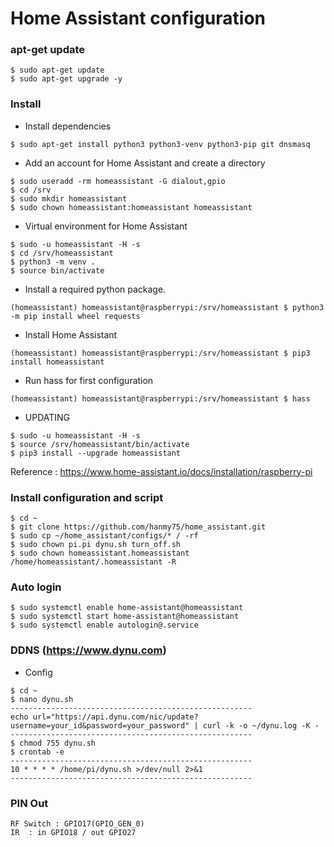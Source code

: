 Home Assistant configuration
============================

### apt-get update
```
$ sudo apt-get update
$ sudo apt-get upgrade -y
```


### Install

- Install dependencies
```
$ sudo apt-get install python3 python3-venv python3-pip git dnsmasq
```

- Add an account for Home Assistant and create a directory
```
$ sudo useradd -rm homeassistant -G dialout,gpio
$ cd /srv
$ sudo mkdir homeassistant
$ sudo chown homeassistant:homeassistant homeassistant
```

- Virtual environment for Home Assistant
```
$ sudo -u homeassistant -H -s
$ cd /srv/homeassistant
$ python3 -m venv .
$ source bin/activate
```

- Install a required python package.
```
(homeassistant) homeassistant@raspberrypi:/srv/homeassistant $ python3 -m pip install wheel requests
```

- Install Home Assistant
```
(homeassistant) homeassistant@raspberrypi:/srv/homeassistant $ pip3 install homeassistant
```

- Run hass for first configuration
```
(homeassistant) homeassistant@raspberrypi:/srv/homeassistant $ hass
```

- UPDATING
```
$ sudo -u homeassistant -H -s
$ source /srv/homeassistant/bin/activate
$ pip3 install --upgrade homeassistant
```

Reference : https://www.home-assistant.io/docs/installation/raspberry-pi


### Install configuration and script
```
$ cd ~
$ git clone https://github.com/hanmy75/home_assistant.git
$ sudo cp ~/home_assistant/configs/* / -rf
$ sudo chown pi.pi dynu.sh turn_off.sh
$ sudo chown homeassistant.homeassistant /home/homeassistant/.homeassistant -R
```


### Auto login
```
$ sudo systemctl enable home-assistant@homeassistant
$ sudo systemctl start home-assistant@homeassistant
$ sudo systemctl enable autologin@.service
```


### DDNS (https://www.dynu.com)

- Config
```
$ cd ~
$ nano dynu.sh
------------------------------------------------------
echo url="https://api.dynu.com/nic/update?username=your_id&password=your_password" | curl -k -o ~/dynu.log -K -
------------------------------------------------------
$ chmod 755 dynu.sh
$ crontab -e
------------------------------------------------------
10 * * * * /home/pi/dynu.sh >/dev/null 2>&1
------------------------------------------------------
```


### PIN Out
```
RF Switch : GPIO17(GPIO_GEN_0)
IR  : in GPIO18 / out GPIO27
```
